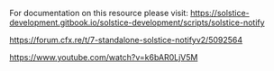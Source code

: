For documentation on this resource please visit: https://solstice-development.gitbook.io/solstice-development/scripts/solstice-notify

https://forum.cfx.re/t/7-standalone-solstice-notifyv2/5092564

https://www.youtube.com/watch?v=k6bAR0LjV5M
